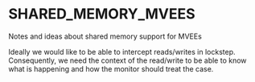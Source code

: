 # SHARED_MEMORY_MVEES
Notes and ideas about shared memory support for MVEEs

Ideally we would like to be able to intercept reads/writes in lockstep.  
Consequently, we need the context of the read/write to be able to know what is happening and how the monitor
should treat the case.  
